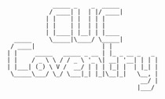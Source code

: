                       _____ _    _  _____                 
                     / ____| |  | |/ ____|                
                    | |    | |  | | |                     
                    | |    | |  | | |                     
                    | |____| |__| | |____                 
           _____     \_____|\____/ \_____|                
          / ____|                   | |                   
         | |     _____   _____ _ __ | |_ _ __ _   _       
         | |    / _ \ \ / / _ \ '_ \| __| '__| | | |      
         | |___| (_) \ V /  __/ | | | |_| |  | |_| |      
          \_____\___/ \_/ \___|_| |_|\__|_|   \__, |      
                                               __/ |      
                                              |___/       
                                                          
                                                          
